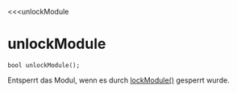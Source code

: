 ﻿<<<unlockModule

# unlockModule

```fnpreview
bool unlockModule();
```
Entsperrt das Modul, wenn es durch [lockModule()](#) gesperrt wurde.